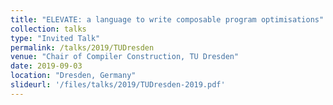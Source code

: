 ```yaml
---
title: "ELEVATE: a language to write composable program optimisations"
collection: talks
type: "Invited Talk"
permalink: /talks/2019/TUDresden
venue: "Chair of Compiler Construction, TU Dresden"
date: 2019-09-03
location: "Dresden, Germany"
slideurl: '/files/talks/2019/TUDresden-2019.pdf'
---
```

